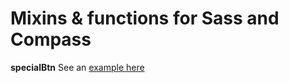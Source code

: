 # Mixins & functions for Sass and Compass

**specialBtn**
See an [example here](http://codepen.io/myclientisrich/full/azZevP/)